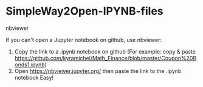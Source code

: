 # SimpleWay2Open-IPYNB-files
nbviewer


If you can't open a Jupyter notebook on github, use nbviewer:

1. Copy the link to a .ipynb notebook on github (For example: copy & paste https://github.com/kyramichel/Math_Finance/blob/master/Coupon%20Bonds1.ipynb)
2. Open https://nbviewer.jupyter.org/ then paste the link to the .ipynb notebook
Easy!
